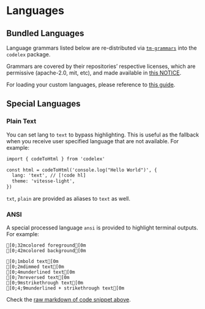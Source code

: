 # Languages

## Bundled Languages

Language grammars listed below are re-distributed via [`tm-grammars`](https://github.com/deepcode-ai/textmate-grammars-themes/tree/main/packages/tm-grammars) into the `codelex` package.

<LanguagesList />

Grammars are covered by their repositories’ respective licenses, which are permissive (apache-2.0, mit, etc), and made available in [this NOTICE](https://github.com/deepcode-ai/textmate-grammars-themes/blob/main/packages/tm-grammars/NOTICE).

For loading your custom languages, please reference to [this guide](/guide/load-lang).

## Special Languages

### Plain Text

You can set lang to `text` to bypass highlighting. This is useful as the fallback when you receive user specified language that are not available. For example:

```txt
import { codeToHtml } from 'codelex'

const html = codeToHtml('console.log("Hello World")', {
  lang: 'text', // [!code hl]
  theme: 'vitesse-light',
})
```

`txt`, `plain` are provided as aliases to `text` as well.

### ANSI

A special processed language `ansi` is provided to highlight terminal outputs. For example:

```ansi
[0;32mcolored foreground[0m
[0;42mcolored background[0m

[0;1mbold text[0m
[0;2mdimmed text[0m
[0;4munderlined text[0m
[0;7mreversed text[0m
[0;9mstrikethrough text[0m
[0;4;9munderlined + strikethrough text[0m
```

Check the [raw markdown of code snippet above](https://github.com/deepcode-ai/codelex/blob/main/docs/languages.md?plain=1#L35).
